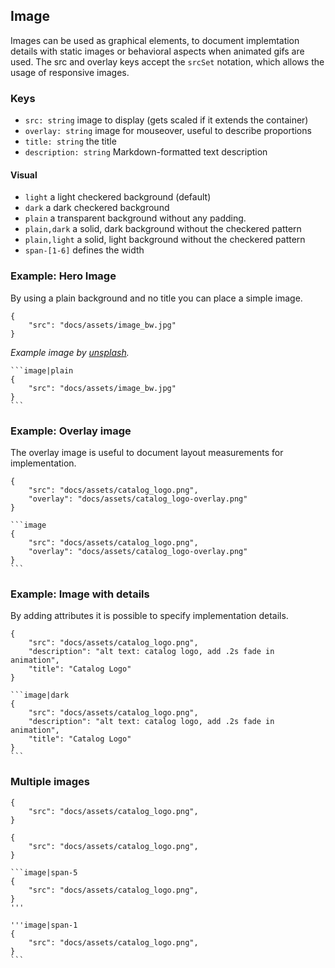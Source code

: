 ## Image

Images can be used as graphical elements, to document implemtation details with static images or behavioral aspects when animated gifs are used. The src and overlay keys accept the `srcSet` notation, which allows the usage of responsive images.

### Keys
- `src: string` image to display (gets scaled if it extends the container) 
- `overlay: string` image for mouseover, useful to describe proportions
- `title: string` the title 
- `description: string` Markdown-formatted text description

#### Visual
* `light` a light checkered background (default)
* `dark` a dark checkered background
* `plain` a transparent background without any padding.
* `plain,dark` a solid, dark background without the checkered pattern
* `plain,light` a solid, light background without the checkered pattern
* `span-[1-6]` defines the width


### Example: Hero Image

By using a plain background and no title you can place a simple image.

```image|plain
{
    "src": "docs/assets/image_bw.jpg"
}
```

_Example image by [unsplash](https://unsplash.com/photos/-YMhg0KYgVc)._

````code|lang-javascript
```image|plain
{
    "src": "docs/assets/image_bw.jpg"
}
```
````


### Example: Overlay image

The overlay image is useful to document layout measurements for implementation.

```image
{   
    "src": "docs/assets/catalog_logo.png",
    "overlay": "docs/assets/catalog_logo-overlay.png"
}
```

````code|lang-javascript
```image
{   
    "src": "docs/assets/catalog_logo.png",
    "overlay": "docs/assets/catalog_logo-overlay.png"
}
```
````



### Example: Image with details

By adding attributes it is possible to specify implementation details.

```image|dark
{
    "src": "docs/assets/catalog_logo.png",
    "description": "alt text: catalog logo, add .2s fade in animation",
    "title": "Catalog Logo"
}
```

````code|lang-javascript
```image|dark
{
    "src": "docs/assets/catalog_logo.png",
    "description": "alt text: catalog logo, add .2s fade in animation",
    "title": "Catalog Logo"
}
```
````

### Multiple images

```image|span-5
{
    "src": "docs/assets/catalog_logo.png",
}
```

```image|span-1
{
    "src": "docs/assets/catalog_logo.png",
}
```

````code|lang-javascript
```image|span-5
{
    "src": "docs/assets/catalog_logo.png",
}
'''

'''image|span-1
{
    "src": "docs/assets/catalog_logo.png",
}
```
````
